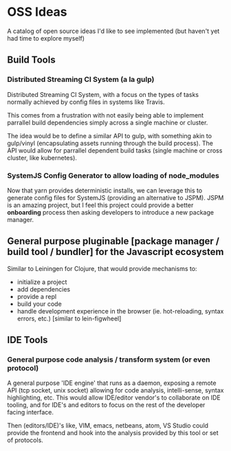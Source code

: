 # OSS Ideas
A catalog of open source ideas I'd like to see implemented (but haven't yet had time to explore myself)

## Build Tools

### Distributed Streaming CI System (a la gulp)
Distributed Streaming CI System, with a focus on the types of tasks normally achieved by config files in systems like Travis.

This comes from a frustration with not easily being able to implement parrallel build dependencies simply across a single machine or cluster.

The idea would be to define a similar API to gulp, with something akin to gulp/vinyl (encapsulating assets running through the build process). The API would allow for parrallel dependent build tasks (single machine or cross cluster, like kubernetes).

### SystemJS Config Generator to allow loading of node_modules
Now that yarn provides deterministic installs, we can leverage this to generate config files for SystemJS (providing an alternative to JSPM). JSPM is an amazing project, but I feel this project could provide a better **onboarding** process then asking developers to introduce a new package manager.

## General purpose pluginable [package manager / build tool / bundler] for the Javascript ecosystem
Similar to Leiningen for Clojure, that would provide mechanisms to:
- initialize a project
- add dependencies
- provide a repl
- build your code
- handle development experience in the browser (ie. hot-reloading, syntax errors, etc.) [similar to lein-figwheel]

## IDE Tools

### General purpose code analysis / transform system (or even protocol)
A general purpose 'IDE engine' that runs as a daemon, exposing a remote API (tcp socket, unix socket) allowing for code analysis, intelli-sense, syntax highlighting, etc. This would allow IDE/editor vendor's to collaborate on IDE tooling, and for IDE's and editors to focus on the rest of the developer facing interface.

Then (editors/IDE)'s like, VIM, emacs, netbeans, atom, VS Studio could provide the frontend and hook into the analysis provided by this tool or set of protocols.
